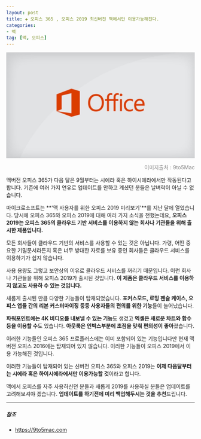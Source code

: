 ```yaml
---  
layout: post  
title: ✚ 오피스 365 , 오피스 2019 최신버전 맥에서만 이용가능해진다.
categories:
- 맥
tag: [맥, 오피스]
---  
```

<div class="markdown-image">
<img src="/assets/article_images/2018-08-29-office/1.jpg" alt="" align="middle"/><p style="text-align:right;  color:#878787"> 이미지출처 : 9to5Mac </p> </div>
<p class="drop-korean">
맥버전 오피스 365가 다음 달은 9월부터는 시에라 혹은 하이시에라에서만 작동된다고 합니다. 기존에 여러 가지 연유로 업데이트를 안하고 계셨던 분들은 날벼락이 아닐 수 없습니다.
</p>

마이크로소프트는 **'맥 사용자를 위한 오피스 2019 미리보기'**를 지난 달에 열었습니다. 당시에 오피스 365와 오피스 2019에 대해 여러 가지 소식을 전했는데요, **오피스 2019는 오피스 365의 클라우드 기반 서비스를 이용하지 않는 회사나 기관들을 위해 출시한 제품입니다.**

모든 회사들이 클라우드 기반의 서비스를 사용할 수 있는 것은 아닙니다. 가령, 어떤 중요한 기밀문서라든지 혹은 너무 방대한 자료를 보유 중인 회사들은 클라우드 서비스를 이용하기가 쉽지 않습니다.

사용 용량도 그렇고 보안상의 이유로 클라우드 서비스를 꺼리기 때문입니다. 이런 회사나 기관들을 위해 오피스 2019가 출시된 것입니다. **이 제품은 클라우드 서비스를 이용하지 않고도 사용하 수 있는 것입니다.**

새롭게 출시된 만큼 다양한 기능들이 탑재되었습니다. **포커스모드, 로밍 펜슬 케이스, 오피스 앱들 간의 리본 커스터마이징 등등 사용자들의 편의를 위한 기능**들이 늘어났습니다.

**파워포인트에는 4K 비디오를 내보낼 수 있는 기능**도 생겼고 **엑셀은 새로운 차트와 함수 등을 이용할 수**도 있습니다. **아웃룩은 인박스부분에 초점을 맞춰 편의성이 좋아**졌습니다.

이러한 기능들인 오피스 365 프로플러스에는 이미 포함되어 있는 기능입니다만 현재 맥버전 오피스 2016에는 탑재되어 있지 않습니다. 이러한 기능들이 오피스 2019에서 이용 가능해진 것입니다. 

이러한 기능들이 탑재되어 있는 신버전 오피스 365와 오피스 2019는 **이제 다음달부터는 시에라 혹은 하이시에라에서만 이용가능할 것**이라고 합니다.

맥에서 오피스를 자주 사용하신던 분들과 새롭게 2019를 사용하실 분들은 업데이트를 고려해보셔야 겠습니다. **업데이트를 하기전에 미리 백업해두시는 것을 추천**드립니다.

---
##### 참조
* https://9to5mac.com